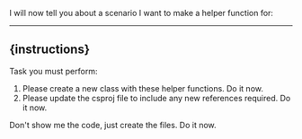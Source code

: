 I will now tell you about a scenario I want to make a helper function for:

---
{instructions}
---

Task you must perform:
1. Please create a new class with these helper functions. Do it now. 
2. Please update the csproj file to include any new references required. Do it now.

Don't show me the code, just create the files. Do it now. 